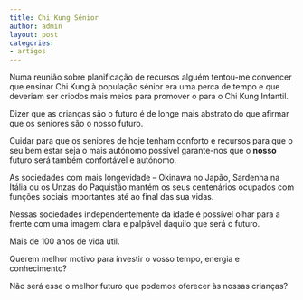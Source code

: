 ```yaml
---
title: Chi Kung Sénior
author: admin
layout: post
categories:
- artigos
---
```

Numa reunião sobre planificação de recursos alguém tentou-me convencer que ensinar Chi Kung à população sénior era uma perca de tempo e que deveriam ser criodos mais meios para promover o para o Chi Kung Infantil.

Dizer que as crianças são o futuro é de longe mais abstrato do que afirmar que os seniores são o nosso futuro.

Cuidar para que os seniores de hoje tenham conforto e recursos para que o seu bem estar seja o mais autónomo possível garante-nos que o **nosso** futuro será também confortável e autónomo.

As sociedades com mais longevidade &#8211; Okinawa no Japão, Sardenha na Itália ou os Unzas do Paquistão mantém os seus centenários ocupados com funções sociais importantes até ao final das sua vidas.

Nessas sociedades independentemente da idade é possível olhar para a frente com uma imagem clara e palpável daquilo que será o futuro.

Mais de 100 anos de vida útil.

Querem melhor motivo para investir o vosso tempo, energia e conhecimento?

Não será esse o melhor futuro que podemos oferecer às nossas crianças?
